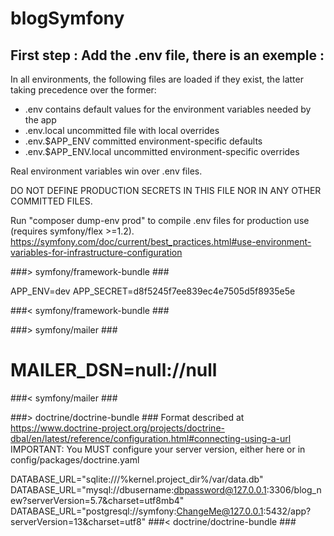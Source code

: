 # blogSymfony
## First step : Add the .env file, there is an exemple : 
In all environments, the following files are loaded if they exist,
the latter taking precedence over the former:

 * .env                contains default values for the environment variables needed by the app
 * .env.local          uncommitted file with local overrides
 * .env.$APP_ENV       committed environment-specific defaults
 * .env.$APP_ENV.local uncommitted environment-specific overrides

Real environment variables win over .env files.

DO NOT DEFINE PRODUCTION SECRETS IN THIS FILE NOR IN ANY OTHER COMMITTED FILES.

Run "composer dump-env prod" to compile .env files for production use (requires symfony/flex >=1.2).
https://symfony.com/doc/current/best_practices.html#use-environment-variables-for-infrastructure-configuration

###> symfony/framework-bundle ###

APP_ENV=dev
APP_SECRET=d8f5245f7ee839ec4e7505d5f8935e5e

###< symfony/framework-bundle ###


###> symfony/mailer ###
# MAILER_DSN=null://null
###< symfony/mailer ###

###> doctrine/doctrine-bundle ###
Format described at https://www.doctrine-project.org/projects/doctrine-dbal/en/latest/reference/configuration.html#connecting-using-a-url
IMPORTANT: You MUST configure your server version, either here or in config/packages/doctrine.yaml

DATABASE_URL="sqlite:///%kernel.project_dir%/var/data.db"
DATABASE_URL="mysql://dbusername:dbpassword@127.0.0.1:3306/blog_new?serverVersion=5.7&charset=utf8mb4"
DATABASE_URL="postgresql://symfony:ChangeMe@127.0.0.1:5432/app?serverVersion=13&charset=utf8"
###< doctrine/doctrine-bundle ###
